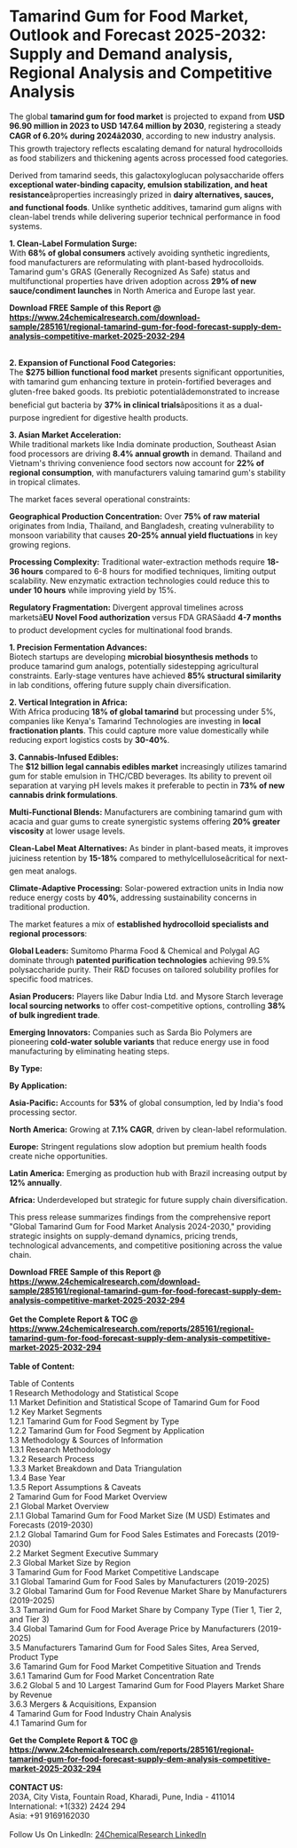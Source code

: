 <h1>Tamarind Gum for Food Market, Outlook and Forecast 2025-2032: Supply and Demand analysis, Regional Analysis and Competitive Analysis</h1><p>The global <strong>tamarind gum for food market</strong> is projected to expand from <strong>USD 96.90 million in 2023 to USD 147.64 million by 2030</strong>, registering a steady <strong>CAGR of 6.20% during 2024â2030</strong>, according to new industry analysis. This growth trajectory reflects escalating demand for natural hydrocolloids as food stabilizers and thickening agents across processed food categories.</p><p>Derived from tamarind seeds, this galactoxyloglucan polysaccharide offers <strong>exceptional water-binding capacity, emulsion stabilization, and heat resistance</strong>âproperties increasingly prized in <strong>dairy alternatives, sauces, and functional foods</strong>. Unlike synthetic additives, tamarind gum aligns with clean-label trends while delivering superior technical performance in food systems.</p><p><strong>1. Clean-Label Formulation Surge:</strong><br>
With <strong>68% of global consumers</strong> actively avoiding synthetic ingredients, food manufacturers are reformulating with plant-based hydrocolloids. Tamarind gum's GRAS (Generally Recognized As Safe) status and multifunctional properties have driven adoption across <strong>29% of new sauce/condiment launches</strong> in North America and Europe last year.</p><div><b>Download FREE Sample of this Report @ 
            <a href="https://www.24chemicalresearch.com/download-sample/285161/regional-tamarind-gum-for-food-forecast-supply-dem-analysis-competitive-market-2025-2032-294">
            https://www.24chemicalresearch.com/download-sample/285161/regional-tamarind-gum-for-food-forecast-supply-dem-analysis-competitive-market-2025-2032-294</a></b></div><br><p><strong>2. Expansion of Functional Food Categories:</strong><br>
The <strong>$275 billion functional food market</strong> presents significant opportunities, with tamarind gum enhancing texture in protein-fortified beverages and gluten-free baked goods. Its prebiotic potentialâdemonstrated to increase beneficial gut bacteria by <strong>37% in clinical trials</strong>âpositions it as a dual-purpose ingredient for digestive health products.</p><p><strong>3. Asian Market Acceleration:</strong><br>
While traditional markets like India dominate production, Southeast Asian food processors are driving <strong>8.4% annual growth</strong> in demand. Thailand and Vietnam's thriving convenience food sectors now account for <strong>22% of regional consumption</strong>, with manufacturers valuing tamarind gum's stability in tropical climates.</p><p>The market faces several operational constraints:</p><p><strong>Geographical Production Concentration:</strong> Over <strong>75% of raw material</strong> originates from India, Thailand, and Bangladesh, creating vulnerability to monsoon variability that causes <strong>20-25% annual yield fluctuations</strong> in key growing regions.</p><p><strong>Processing Complexity:</strong> Traditional water-extraction methods require <strong>18-36 hours</strong> compared to 6-8 hours for modified techniques, limiting output scalability. New enzymatic extraction technologies could reduce this to <strong>under 10 hours</strong> while improving yield by 15%.</p><p><strong>Regulatory Fragmentation:</strong> Divergent approval timelines across marketsâ<strong>EU Novel Food authorization</strong> versus FDA GRASâadd <strong>4-7 months</strong> to product development cycles for multinational food brands.</p><p><strong>1. Precision Fermentation Advances:</strong><br>
Biotech startups are developing <strong>microbial biosynthesis methods</strong> to produce tamarind gum analogs, potentially sidestepping agricultural constraints. Early-stage ventures have achieved <strong>85% structural similarity</strong> in lab conditions, offering future supply chain diversification.</p><p><strong>2. Vertical Integration in Africa:</strong><br>
With Africa producing <strong>18% of global tamarind</strong> but processing under 5%, companies like Kenya's Tamarind Technologies are investing in <strong>local fractionation plants</strong>. This could capture more value domestically while reducing export logistics costs by <strong>30-40%</strong>.</p><p><strong>3. Cannabis-Infused Edibles:</strong><br>
The <strong>$12 billion legal cannabis edibles market</strong> increasingly utilizes tamarind gum for stable emulsion in THC/CBD beverages. Its ability to prevent oil separation at varying pH levels makes it preferable to pectin in <strong>73% of new cannabis drink formulations</strong>.</p><p><strong>Multi-Functional Blends:</strong> Manufacturers are combining tamarind gum with acacia and guar gums to create synergistic systems offering <strong>20% greater viscosity</strong> at lower usage levels.</p><p><strong>Clean-Label Meat Alternatives:</strong> As binder in plant-based meats, it improves juiciness retention by <strong>15-18%</strong> compared to methylcelluloseâcritical for next-gen meat analogs.</p><p><strong>Climate-Adaptive Processing:</strong> Solar-powered extraction units in India now reduce energy costs by <strong>40%</strong>, addressing sustainability concerns in traditional production.</p><p>The market features a mix of <strong>established hydrocolloid specialists and regional processors</strong>:</p><p><strong>Global Leaders:</strong> Sumitomo Pharma Food &amp; Chemical and Polygal AG dominate through <strong>patented purification technologies</strong> achieving 99.5% polysaccharide purity. Their R&amp;D focuses on tailored solubility profiles for specific food matrices.</p><p><strong>Asian Producers:</strong> Players like Dabur India Ltd. and Mysore Starch leverage <strong>local sourcing networks</strong> to offer cost-competitive options, controlling <strong>38% of bulk ingredient trade</strong>.</p><p><strong>Emerging Innovators:</strong> Companies such as Sarda Bio Polymers are pioneering <strong>cold-water soluble variants</strong> that reduce energy use in food manufacturing by eliminating heating steps.</p><p><strong>By Type:</strong></p><p><strong>By Application:</strong></p><p><strong>Asia-Pacific:</strong> Accounts for <strong>53%</strong> of global consumption, led by India's food processing sector.</p><p><strong>North America:</strong> Growing at <strong>7.1% CAGR</strong>, driven by clean-label reformulation.</p><p><strong>Europe:</strong> Stringent regulations slow adoption but premium health foods create niche opportunities.</p><p><strong>Latin America:</strong> Emerging as production hub with Brazil increasing output by <strong>12% annually</strong>.</p><p><strong>Africa:</strong> Underdeveloped but strategic for future supply chain diversification.</p><p>This press release summarizes findings from the comprehensive report "Global Tamarind Gum for Food Market Analysis 2024-2030," providing strategic insights on supply-demand dynamics, pricing trends, technological advancements, and competitive positioning across the value chain.</p><div><b>Download FREE Sample of this Report @ 
            <a href="https://www.24chemicalresearch.com/download-sample/285161/regional-tamarind-gum-for-food-forecast-supply-dem-analysis-competitive-market-2025-2032-294">
            https://www.24chemicalresearch.com/download-sample/285161/regional-tamarind-gum-for-food-forecast-supply-dem-analysis-competitive-market-2025-2032-294</a></b></div><br><div><b>Get the Complete Report & TOC @ 
            <a href="https://www.24chemicalresearch.com/reports/285161/regional-tamarind-gum-for-food-forecast-supply-dem-analysis-competitive-market-2025-2032-294">
            https://www.24chemicalresearch.com/reports/285161/regional-tamarind-gum-for-food-forecast-supply-dem-analysis-competitive-market-2025-2032-294</a></b></div><br>
            <b>Table of Content:</b><p>Table of Contents<br />
1 Research Methodology and Statistical Scope<br />
1.1 Market Definition and Statistical Scope of Tamarind Gum for Food<br />
1.2 Key Market Segments<br />
1.2.1 Tamarind Gum for Food Segment by Type<br />
1.2.2 Tamarind Gum for Food Segment by Application<br />
1.3 Methodology & Sources of Information<br />
1.3.1 Research Methodology<br />
1.3.2 Research Process<br />
1.3.3 Market Breakdown and Data Triangulation<br />
1.3.4 Base Year<br />
1.3.5 Report Assumptions & Caveats<br />
2 Tamarind Gum for Food Market Overview<br />
2.1 Global Market Overview<br />
2.1.1 Global Tamarind Gum for Food Market Size (M USD) Estimates and Forecasts (2019-2030)<br />
2.1.2 Global Tamarind Gum for Food Sales Estimates and Forecasts (2019-2030)<br />
2.2 Market Segment Executive Summary<br />
2.3 Global Market Size by Region<br />
3 Tamarind Gum for Food Market Competitive Landscape<br />
3.1 Global Tamarind Gum for Food Sales by Manufacturers (2019-2025)<br />
3.2 Global Tamarind Gum for Food Revenue Market Share by Manufacturers (2019-2025)<br />
3.3 Tamarind Gum for Food Market Share by Company Type (Tier 1, Tier 2, and Tier 3)<br />
3.4 Global Tamarind Gum for Food Average Price by Manufacturers (2019-2025)<br />
3.5 Manufacturers Tamarind Gum for Food Sales Sites, Area Served, Product Type<br />
3.6 Tamarind Gum for Food Market Competitive Situation and Trends<br />
3.6.1 Tamarind Gum for Food Market Concentration Rate<br />
3.6.2 Global 5 and 10 Largest Tamarind Gum for Food Players Market Share by Revenue<br />
3.6.3 Mergers & Acquisitions, Expansion<br />
4 Tamarind Gum for Food Industry Chain Analysis<br />
4.1 Tamarind Gum for </p><div><b>Get the Complete Report & TOC @ 
            <a href="https://www.24chemicalresearch.com/reports/285161/regional-tamarind-gum-for-food-forecast-supply-dem-analysis-competitive-market-2025-2032-294">
            https://www.24chemicalresearch.com/reports/285161/regional-tamarind-gum-for-food-forecast-supply-dem-analysis-competitive-market-2025-2032-294</a></b></div><br><b>CONTACT US:</b><br>
            203A, City Vista, Fountain Road, Kharadi, Pune, India - 411014<br>
            International: +1(332) 2424 294<br>
            Asia: +91 9169162030 <br><br>
            Follow Us On LinkedIn: <a href="https://www.linkedin.com/company/24chemicalresearch/">24ChemicalResearch LinkedIn</a>